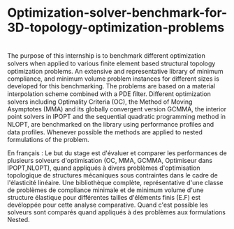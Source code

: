 # Optimization-solver-benchmark-for-3D-topology-optimization-problems
#
  
The purpose of this internship is to benchmark different optimization solvers when applied to various ﬁnite element based structural topology optimization problems. An extensive and representative library of minimum compliance, and minimum volume problem instances for different sizes is developed for this benchmarking. The problems are based on a material interpolation scheme combined with a PDE ﬁlter. 
Different optimization solvers including Optimality Criteria (OC), the Method of Moving Asymptotes (MMA) and its globally convergent version GCMMA, the interior point solvers in IPOPT and the sequential quadratic programming method in NLOPT, are benchmarked on the library using performance proﬁles and data profiles.  Whenever possible the methods are applied to nested formulations of the problem.




En français :
Le but du stage est d'évaluer et comparer les performances de plusieurs solveurs d'optimisation (OC, MMA, GCMMA, Optimiseur dans IPOPT,NLOPT), quand appliqués à divers problèmes d'optimisation topologique de structures mécaniques sous contraintes dans le cadre de l'élasticité linéaire. Une bibliothèque complète, représentative d'une classe de problèmes de compliance minimale et de minimum volume d'une structure élastique pour différentes tailles d'éléments finis (E.F) est devéloppée pour cette analyse comparative.  Quand c'est possible les solveurs sont comparés quand appliqués à des problèmes aux formulations Nested.
